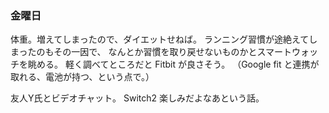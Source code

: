 ### 金曜日

体重。増えてしまったので、ダイエットせねば。
ランニング習慣が途絶えてしまったのもその一因で、
なんとか習慣を取り戻せないものかとスマートウォッチを眺める。
軽く調べてところだと Fitbit  が良さそう。
（Google fit と連携が取れる、電池が持つ、という点で。）

友人Y氏とビデオチャット。
Switch2 楽しみだよなあという話。